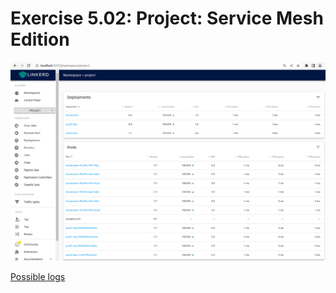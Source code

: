 # Exercise 5.02: Project: Service Mesh Edition

![Screeenshot](Screenshot.png)

[Possible logs](e502.txt)
